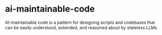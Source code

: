 # ai-maintainable-code
AI-maintainable code is a pattern for designing scripts and codebases that can be easily understood, extended, and reasoned about by stateless LLMs
